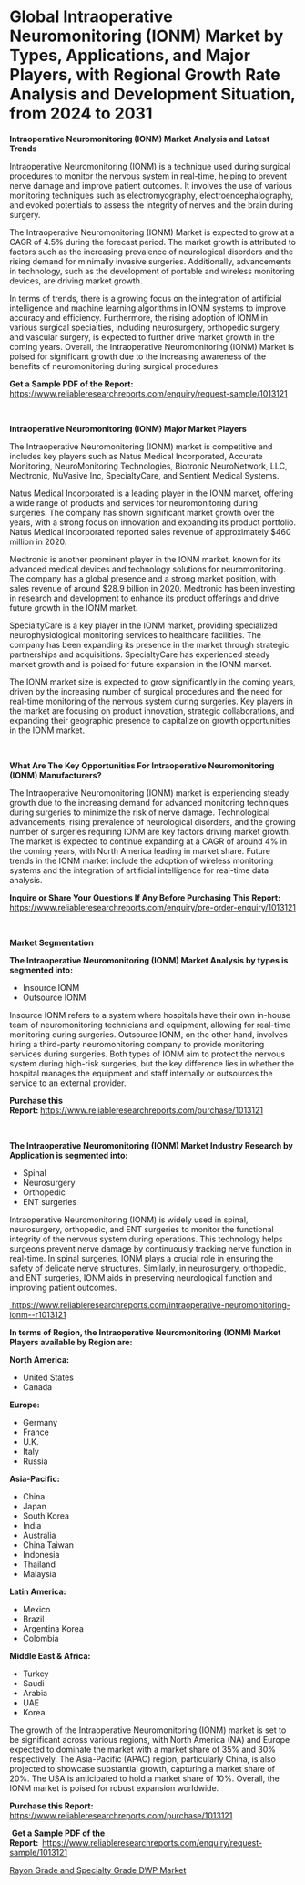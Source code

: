 <p><h1>Global Intraoperative Neuromonitoring (IONM) Market by Types, Applications, and Major Players, with Regional Growth Rate Analysis and Development Situation, from 2024 to 2031</h1></p><p><strong>Intraoperative Neuromonitoring (IONM) Market Analysis and Latest Trends</strong></p>
<p><p>Intraoperative Neuromonitoring (IONM) is a technique used during surgical procedures to monitor the nervous system in real-time, helping to prevent nerve damage and improve patient outcomes. It involves the use of various monitoring techniques such as electromyography, electroencephalography, and evoked potentials to assess the integrity of nerves and the brain during surgery.</p><p>The Intraoperative Neuromonitoring (IONM) Market is expected to grow at a CAGR of 4.5% during the forecast period. The market growth is attributed to factors such as the increasing prevalence of neurological disorders and the rising demand for minimally invasive surgeries. Additionally, advancements in technology, such as the development of portable and wireless monitoring devices, are driving market growth.</p><p>In terms of trends, there is a growing focus on the integration of artificial intelligence and machine learning algorithms in IONM systems to improve accuracy and efficiency. Furthermore, the rising adoption of IONM in various surgical specialties, including neurosurgery, orthopedic surgery, and vascular surgery, is expected to further drive market growth in the coming years. Overall, the Intraoperative Neuromonitoring (IONM) Market is poised for significant growth due to the increasing awareness of the benefits of neuromonitoring during surgical procedures.</p></p>
<p><strong>Get a Sample PDF of the Report:&nbsp;</strong> <a href="https://www.reliableresearchreports.com/enquiry/request-sample/1013121">https://www.reliableresearchreports.com/enquiry/request-sample/1013121</a></p>
<p>&nbsp;</p>
<p><strong>Intraoperative Neuromonitoring (IONM) Major Market Players</strong></p>
<p><p>The Intraoperative Neuromonitoring (IONM) market is competitive and includes key players such as Natus Medical Incorporated, Accurate Monitoring, NeuroMonitoring Technologies, Biotronic NeuroNetwork, LLC, Medtronic, NuVasive Inc, SpecialtyCare, and Sentient Medical Systems.</p><p>Natus Medical Incorporated is a leading player in the IONM market, offering a wide range of products and services for neuromonitoring during surgeries. The company has shown significant market growth over the years, with a strong focus on innovation and expanding its product portfolio. Natus Medical Incorporated reported sales revenue of approximately $460 million in 2020.</p><p>Medtronic is another prominent player in the IONM market, known for its advanced medical devices and technology solutions for neuromonitoring. The company has a global presence and a strong market position, with sales revenue of around $28.9 billion in 2020. Medtronic has been investing in research and development to enhance its product offerings and drive future growth in the IONM market.</p><p>SpecialtyCare is a key player in the IONM market, providing specialized neurophysiological monitoring services to healthcare facilities. The company has been expanding its presence in the market through strategic partnerships and acquisitions. SpecialtyCare has experienced steady market growth and is poised for future expansion in the IONM market.</p><p>The IONM market size is expected to grow significantly in the coming years, driven by the increasing number of surgical procedures and the need for real-time monitoring of the nervous system during surgeries. Key players in the market are focusing on product innovation, strategic collaborations, and expanding their geographic presence to capitalize on growth opportunities in the IONM market.</p></p>
<p>&nbsp;</p>
<p><strong>What Are The Key Opportunities For Intraoperative Neuromonitoring (IONM) Manufacturers?</strong></p>
<p><p>The Intraoperative Neuromonitoring (IONM) market is experiencing steady growth due to the increasing demand for advanced monitoring techniques during surgeries to minimize the risk of nerve damage. Technological advancements, rising prevalence of neurological disorders, and the growing number of surgeries requiring IONM are key factors driving market growth. The market is expected to continue expanding at a CAGR of around 4% in the coming years, with North America leading in market share. Future trends in the IONM market include the adoption of wireless monitoring systems and the integration of artificial intelligence for real-time data analysis.</p></p>
<p><strong>Inquire or Share Your Questions If Any Before Purchasing This Report:</strong> <a href="https://www.reliableresearchreports.com/enquiry/pre-order-enquiry/1013121">https://www.reliableresearchreports.com/enquiry/pre-order-enquiry/1013121</a></p>
<p>&nbsp;</p>
<p><strong>Market Segmentation</strong></p>
<p><strong>The Intraoperative Neuromonitoring (IONM) Market Analysis by types is segmented into:</strong></p>
<p><ul><li>Insource IONM</li><li>Outsource IONM</li></ul></p>
<p><p>Insource IONM refers to a system where hospitals have their own in-house team of neuromonitoring technicians and equipment, allowing for real-time monitoring during surgeries. Outsource IONM, on the other hand, involves hiring a third-party neuromonitoring company to provide monitoring services during surgeries. Both types of IONM aim to protect the nervous system during high-risk surgeries, but the key difference lies in whether the hospital manages the equipment and staff internally or outsources the service to an external provider.</p></p>
<p><strong>Purchase this Report:&nbsp;</strong><a href="https://www.reliableresearchreports.com/purchase/1013121">https://www.reliableresearchreports.com/purchase/1013121</a></p>
<p>&nbsp;</p>
<p><strong>The Intraoperative Neuromonitoring (IONM) Market Industry Research by Application is segmented into:</strong></p>
<p><ul><li>Spinal</li><li>Neurosurgery</li><li>Orthopedic</li><li>ENT surgeries</li></ul></p>
<p><p>Intraoperative Neuromonitoring (IONM) is widely used in spinal, neurosurgery, orthopedic, and ENT surgeries to monitor the functional integrity of the nervous system during operations. This technology helps surgeons prevent nerve damage by continuously tracking nerve function in real-time. In spinal surgeries, IONM plays a crucial role in ensuring the safety of delicate nerve structures. Similarly, in neurosurgery, orthopedic, and ENT surgeries, IONM aids in preserving neurological function and improving patient outcomes.</p></p>
<p><a href="https://www.reliableresearchreports.com/intraoperative-neuromonitoring-ionm--r1013121">&nbsp;https://www.reliableresearchreports.com/intraoperative-neuromonitoring-ionm--r1013121</a></p>
<p><strong>In terms of Region, the Intraoperative Neuromonitoring (IONM) Market Players available by Region are:</strong></p>
<p>
    <p> <strong> North America: </strong>
        <ul>
            <li>United States</li>
            <li>Canada</li>
        </ul>
        </p> 
    <p> <strong> Europe: </strong>
        <ul>
            <li>Germany</li>
            <li>France</li>
            <li>U.K.</li>
            <li>Italy</li>
            <li>Russia</li>
        </ul>
        </p> 
    <p> <strong> Asia-Pacific: </strong>
        <ul>
            <li>China</li>
            <li>Japan</li>
            <li>South Korea</li>
            <li>India</li>
            <li>Australia</li>
            <li>China Taiwan</li>
            <li>Indonesia</li>
            <li>Thailand</li>
            <li>Malaysia</li>
        </ul>
        </p> 
    <p> <strong> Latin America: </strong>
        <ul>
            <li>Mexico</li>
            <li>Brazil</li>
            <li>Argentina Korea</li>
            <li>Colombia</li>
        </ul>
        </p> 
    <p> <strong> Middle East & Africa: </strong>
        <ul>
            <li>Turkey</li>
            <li>Saudi</li>
            <li>Arabia</li>
            <li>UAE</li>
            <li>Korea</li>
        </ul>
    </p>
    </p>
<p><p>The growth of the Intraoperative Neuromonitoring (IONM) market is set to be significant across various regions, with North America (NA) and Europe expected to dominate the market with a market share of 35% and 30% respectively. The Asia-Pacific (APAC) region, particularly China, is also projected to showcase substantial growth, capturing a market share of 20%. The USA is anticipated to hold a market share of 10%. Overall, the IONM market is poised for robust expansion worldwide.</p></p>
<p><strong>Purchase this Report: </strong><a href="https://www.reliableresearchreports.com/purchase/1013121">https://www.reliableresearchreports.com/purchase/1013121</a></p>
<p>&nbsp;<strong>Get a Sample PDF of the Report:&nbsp;&nbsp;</strong><a href="https://www.reliableresearchreports.com/enquiry/request-sample/1013121">https://www.reliableresearchreports.com/enquiry/request-sample/1013121</a></p>
<p><strong></strong></p>
<p><p><a href="https://issuu.com/reportprime-2/docs/rayon-grade-and-specialty-grade-dwp-market-size-20">Rayon Grade and Specialty Grade DWP Market</a></p></p>
